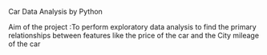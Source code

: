 Car Data Analysis by Python


Aim of the project :To perform exploratory data analysis to find the primary relationships between features like the price of the car and the City mileage of the car 
